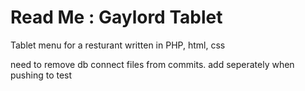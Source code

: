Read Me : Gaylord Tablet 
==============

Tablet menu for a resturant written in PHP, html, css 

need to remove db connect files from commits. add seperately when pushing to test
